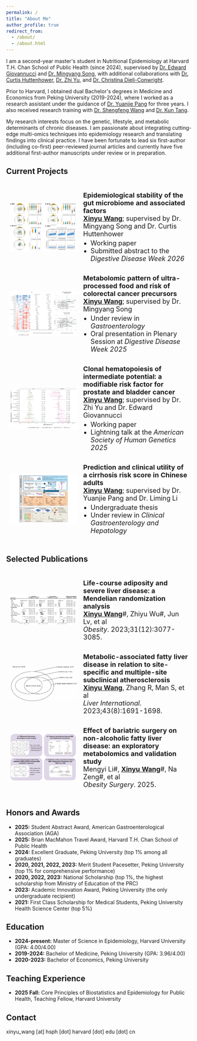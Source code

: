```yaml
---
permalink: /
title: "About Me"
author_profile: true
redirect_from: 
  - /about/
  - /about.html
---
```


I am a second-year master's student in Nutritional Epidemiology at Harvard T.H. Chan School of Public Health (since 2024), supervised by [Dr. Edward Giovannucci](https://hsph.harvard.edu/profile/edward-giovannucci/) and [Dr. Mingyang Song](https://hsph.harvard.edu/profile/mingyang-song/), with additional collaborations with [Dr. Curtis Huttenhower](https://hsph.harvard.edu/profile/curtis-huttenhower/), [Dr. Zhi Yu](https://researchers.mgh.harvard.edu/profile/14495114/Zhi-Yu), and [Dr. Christina Dieli-Conwright](https://www.dana-farber.org/find-a-doctor/christina-m-dieli-conwright). 

Prior to Harvard, I obtained dual Bachelor's degrees in Medicine and Economics from Peking University (2019-2024), where I worked as a research assistant under the guidance of [Dr. Yuanjie Pang](https://sph.pku.edu.cn/info/1767/5615.htm) for three years. I also received research training with [Dr. Shengfeng Wang](https://sph.pku.edu.cn/info/1326/4055.htm) and [Dr. Kun Tang](https://vsph.tsinghua.edu.cn/en/info/1010/1047.htm).

My research interests focus on the genetic, lifestyle, and metabolic determinants of chronic diseases. I am passionate about integrating cutting-edge multi-omics techniques into epidemiology research and translating findings into clinical practice. I have been fortunate to lead six first-author (including co-first) peer-reviewed journal articles and currently have five additional first-author manuscripts under review or in preparation.

## Current Projects
<table style="width:100%; border-collapse:separate; border-spacing:0 16px; font-size:18px;">
  <tr>
    <td style="width:40%; padding:8px;">
      <img src="/assets/images/microbiome_stability.jpg" alt="Microbiome Stability" style="width:100%; height:auto; display:block;">
    </td>
    <td style="width:60%; padding:8px;">
      <strong>Epidemiological stability of the gut microbiome and associated factors</strong><br>
      <strong><u>Xinyu Wang</u></strong>; supervised by Dr. Mingyang Song and Dr. Curtis Huttenhower<br>
      <ul style="margin:4px 0 0 20px; padding:0;">
        <li>Working paper</li>
        <li>Submitted abstract to the <em>Digestive Disease Week 2026</em></li>
      </ul>
    </td>
  </tr>
  
  <tr>
    <td style="width:40%; padding:8px;">
      <img src="/assets/images/upf_metab.jpg" alt="UPF metabolomics" style="width:100%; height:auto; display:block;">
    </td>
    <td style="width:60%; padding:8px;">
      <strong>Metabolomic pattern of ultra-processed food and risk of colorectal cancer precursors</strong><br>
      <strong><u>Xinyu Wang</u></strong>; supervised by Dr. Mingyang Song<br>
      <ul style="margin:4px 0 0 20px; padding:0;">
        <li>Under review in <em>Gastroenterology</em></li>
        <li>Oral presentation in Plenary Session at <em>Digestive Disease Week 2025</em></li>
      </ul>
    </td>
  </tr>

  <tr>
    <td style="width:40%; padding:8px;">
      <img src="/assets/images/chip_cancer.jpg" alt="CHIP cancer" style="width:100%; height:auto; display:block;">
    </td>
    <td style="width:60%; padding:8px;">
      <strong>Clonal hematopoiesis of intermediate potential: a modifiable risk factor for prostate and bladder cancer</strong><br>
      <strong><u>Xinyu Wang</u></strong>; supervised by Dr. Zhi Yu and Dr. Edward Giovannucci<br>
      <ul style="margin:4px 0 0 20px; padding:0;">
        <li>Working paper</li>
        <li>Lightning talk at the <em>American Society of Human Genetics 2025</em></li>
      </ul>
    </td>
  </tr>
  
  <tr>
    <td style="width:40%; padding:8px;">
      <img src="/assets/images/ccs.png" alt="CCS" style="width:100%; height:auto; display:block;">
    </td>
    <td style="width:60%; padding:8px;">
      <strong>Prediction and clinical utility of a cirrhosis risk score in Chinese adults</strong><br>
      <strong><u>Xinyu Wang</u></strong>; supervised by Dr. Yuanjie Pang and Dr. Liming Li<br>
      <ul style="margin:4px 0 0 20px; padding:0;">
        <li>Undergraduate thesis</li>
        <li>Under review in <em>Clinical Gastroenterology and Hepatology</em></li>
      </ul>
    </td>
  </tr>
</table>

## Selected Publications
<table style="width:100%; border-collapse:separate; border-spacing:0 16px; font-size:18px;">
  <tr>
    <td style="width:40%; padding:8px;">
      <img src="/assets/images/adiposity_sld.jpg" alt="Adiposity SLD" style="width:100%; height:auto; display:block;">
    </td>
    <td style="width:60%; padding:8px;">
      <strong>
        <a href="https://doi.org/10.1002/oby.23913" target="_blank" style="text-decoration:none; color:inherit;">
          Life-course adiposity and severe liver disease: a Mendelian randomization analysis
        </a>
      </strong><br>
      <strong><u>Xinyu Wang</u></strong>#, Zhiyu Wu#, Jun Lv, et al<br>
      <em>Obesity</em>. 2023;31(12):3077-3085.<br>
    </td>
  </tr>
  
  <tr>
    <td style="width:40%; padding:8px;">
      <img src="/assets/images/mafld_atherosclerosis.jpg" alt="MAFLD Atherosclerosis" style="width:100%; height:auto; display:block;">
    </td>
    <td style="width:60%; padding:8px;">
      <strong>
        <a href="https://onlinelibrary.wiley.com/doi/10.1111/liv.15591" target="_blank" style="text-decoration:none; color:inherit;">
          Metabolic-associated fatty liver disease in relation to site-specific and multiple-site subclinical atherosclerosis
        </a>
      </strong><br>
      <strong><u>Xinyu Wang</u></strong>, Zhang R, Man S, et al<br>
      <em>Liver International</em>. 2023;43(8):1691-1698.<br>
    </td>
  </tr>

  <tr>
    <td style="width:40%; padding:8px;">
      <img src="/assets/images/bariatric_surgery.jpg" alt="Bariatric surgery" style="width:100%; height:auto; display:block;">
    </td>
    <td style="width:60%; padding:8px;">
      <strong>
        <a href="https://link.springer.com/article/10.1007/s11695-025-08031-z" target="_blank" style="text-decoration:none; color:inherit;">
          Effect of bariatric surgery on non-alcoholic fatty liver disease: an exploratory metabolomics and validation study
        </a>
      </strong><br>
      Mengyi Li#, <strong><u>Xinyu Wang</u></strong>#, Na Zeng#, et al<br>
      <em>Obesity Surgery</em>. 2025.<br>
    </td>
  </tr>
</table>

## Honors and Awards
* **2025:** Student Abstract Award, American Gastroenterological Association (AGA)
* **2025:** Brian MacMahon Travel Award, Harvard T.H. Chan School of Public Health
* **2024:** Excellent Graduate, Peking University (top 1% among all graduates)
* **2020, 2021, 2022, 2023:** Merit Student Pacesetter, Peking University (top 1% for comprehensive performance)
* **2020, 2022, 2023:** National Scholarship (top 1%, the highest scholarship from Ministry of Education of the PRC)
* **2023:** Academic Innovation Award, Peking University (the only undergraduate recipient)
* **2021:** First Class Scholarship for Medical Students, Peking University Health Science Center (top 5%)

## Education
* **2024-present:** Master of Science in Epidemiology, Harvard University (GPA: 4.00/4.00)
* **2019-2024:** Bachelor of Medicine, Peking University (GPA: 3.96/4.00)
* **2020-2023:** Bachelor of Economics, Peking University

## Teaching Experience
* **2025 Fall:** Core Principles of Biostatistics and Epidemiology for Public Health, Teaching Fellow, Harvard University

## Contact
xinyu_wang [at] hsph [dot] harvard [dot] edu [dot] cn

